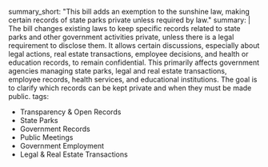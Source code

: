 summary_short: "This bill adds an exemption to the sunshine law, making certain records of state parks private unless required by law."
summary: |
  The bill changes existing laws to keep specific records related to state parks and other government activities private, unless there is a legal requirement to disclose them. It allows certain discussions, especially about legal actions, real estate transactions, employee decisions, and health or education records, to remain confidential. This primarily affects government agencies managing state parks, legal and real estate transactions, employee records, health services, and educational institutions. The goal is to clarify which records can be kept private and when they must be made public.
tags:
  - Transparency & Open Records
  - State Parks
  - Government Records
  - Public Meetings
  - Government Employment
  - Legal & Real Estate Transactions
